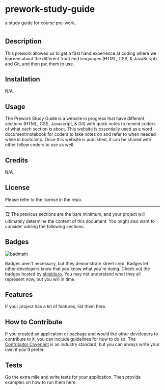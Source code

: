 # prework-study-guide
a study guide for course pre-work.

# <Prework Study Guide Webpage>

## Description

This prework allowed us to get a first hand experience at coding where we learned about the different front end languages (HTML, CSS, & JavaScript)  and Git, and then put them to use. 


## Installation

N/A

## Usage

The Prework Study Guide is a website in progress that have different sections (HTML, CSS, Javascript, & Git) with quick notes to remind coders of what each section is about. This website is essentially used as a word document/notebook for coders to take notes on and refer to when needed while in bootcamp. Once this website is published, it can be shared with other fellow coders to use as well.

## Credits

N/A

## License

Please refer to the license in the repo.

---

🏆 The previous sections are the bare minimum, and your project will ultimately determine the content of this document. You might also want to consider adding the following sections.

## Badges

![badmath](https://img.shields.io/github/languages/top/nielsenjared/badmath)

Badges aren't necessary, but they demonstrate street cred. Badges let other developers know that you know what you're doing. Check out the badges hosted by [shields.io](https://shields.io/). You may not understand what they all represent now, but you will in time.

## Features

If your project has a lot of features, list them here.

## How to Contribute

If you created an application or package and would like other developers to contribute to it, you can include guidelines for how to do so. The [Contributor Covenant](https://www.contributor-covenant.org/) is an industry standard, but you can always write your own if you'd prefer.

## Tests

Go the extra mile and write tests for your application. Then provide examples on how to run them here.
